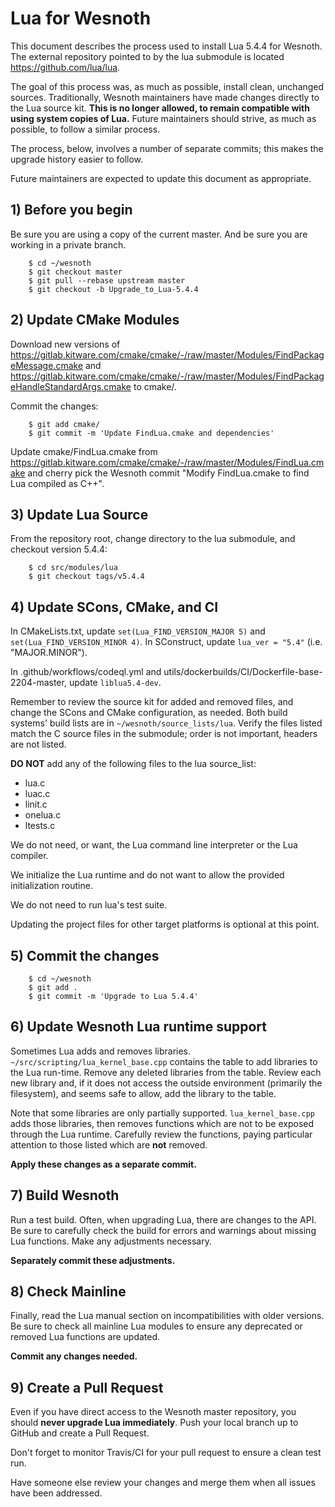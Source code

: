 # Lua for Wesnoth

This document describes the process used to install Lua 5.4.4 for Wesnoth. The external repository pointed to by the lua submodule is located https://github.com/lua/lua.

The goal of this process was, as much as possible, install clean, unchanged sources.
Traditionally, Wesnoth maintainers have made changes directly to the Lua source kit.
__This is no longer allowed, to remain compatible with using system copies of Lua.__
Future maintainers should strive, as much as possible, to follow a similar process.

The process, below, involves a number of separate commits; this makes the upgrade history easier to follow.

Future maintainers are expected to update this document as appropriate.

## 1) Before you begin

Be sure you are using a copy of the current master.
And be sure you are working in a private branch.

        $ cd ~/wesnoth
        $ git checkout master
        $ git pull --rebase upstream master
        $ git checkout -b Upgrade_to_Lua-5.4.4

## 2) Update CMake Modules

Download new versions of <https://gitlab.kitware.com/cmake/cmake/-/raw/master/Modules/FindPackageMessage.cmake> and <https://gitlab.kitware.com/cmake/cmake/-/raw/master/Modules/FindPackageHandleStandardArgs.cmake> to cmake/.

Commit the changes:

        $ git add cmake/
        $ git commit -m 'Update FindLua.cmake and dependencies'

Update cmake/FindLua.cmake from <https://gitlab.kitware.com/cmake/cmake/-/raw/master/Modules/FindLua.cmake> and cherry pick the Wesnoth commit "Modify FindLua.cmake to find Lua compiled as C++".

## 3) Update Lua Source

From the repository root, change directory to the lua submodule, and checkout version 5.4.4:

        $ cd src/modules/lua
        $ git checkout tags/v5.4.4

## 4) Update SCons, CMake, and CI

In CMakeLists.txt, update `set(Lua_FIND_VERSION_MAJOR 5)` and `set(Lua_FIND_VERSION_MINOR 4)`. In SConstruct, update `lua_ver = "5.4"` (i.e. "MAJOR.MINOR").

In .github/workflows/codeql.yml and utils/dockerbuilds/CI/Dockerfile-base-2204-master, update `liblua5.4-dev`.

Remember to review the source kit for added and removed files, and change the SCons and CMake configuration, as needed.
Both build systems' build lists are in `~/wesnoth/source_lists/lua`.
Verify the files listed match the C source files in the submodule; order is not important, headers are not listed.

**DO NOT** add any of the following files to the lua source_list:
- lua.c
- luac.c
- linit.c
- onelua.c
- ltests.c

We do not need, or want, the Lua command line interpreter or the Lua compiler.

We initialize the Lua runtime and do not want to allow the provided initialization routine.

We do not need to run lua's test suite.

Updating the project files for other target platforms is optional at this point.

## 5) Commit the changes

        $ cd ~/wesnoth
        $ git add .
        $ git commit -m 'Upgrade to Lua 5.4.4'

## 6) Update Wesnoth Lua runtime support

Sometimes Lua adds and removes libraries.
`~/src/scripting/lua_kernel_base.cpp` contains the table to add libraries to the Lua run-time.
Remove any deleted libraries from the table.
Review each new library and, if it does not access the outside environment (primarily the filesystem), and seems safe to allow, add the library to the table.

Note that some libraries are only partially supported.
`lua_kernel_base.cpp` adds those libraries, then removes functions which are not to be exposed through the Lua runtime.
Carefully review the functions, paying particular attention to those listed which are __not__ removed.

__Apply these changes as a separate commit.__

## 7) Build Wesnoth

Run a test build.
Often, when upgrading Lua, there are changes to the API.
Be sure to carefully check the build for errors and warnings about missing Lua functions.
Make any adjustments necessary.

__Separately commit these adjustments.__

## 8) Check Mainline

Finally, read the Lua manual section on incompatibilities with older versions.
Be sure to check all mainline Lua modules to ensure any deprecated or removed Lua functions are updated.

__Commit any changes needed.__

## 9) Create a Pull Request

Even if you have direct access to the Wesnoth master repository, you should __never upgrade Lua immediately__.
Push your local branch up to GitHub and create a Pull Request.

Don't forget to monitor Travis/CI for your pull request to ensure a clean test run.

Have someone else review your changes and merge them when all issues have been addressed.
